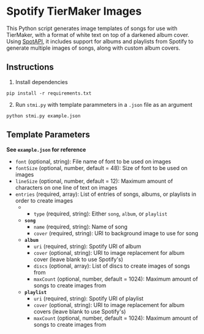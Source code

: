 Spotify TierMaker Images
====
This Python script generates image templates of songs for use with TierMaker, with a format of white text on top of a darkened album cover. Using [SpotAPI](https://github.com/Aran404/SpotAPI), it includes support for albums and playlists from Spotify to generate multiple images of songs, along with custom album covers.

Instructions
--------
1. Install dependencies
```
pip install -r requirements.txt
```
2. Run ``stmi.py`` with template parammeters in a ``.json`` file as an argument
```
python stmi.py example.json
```
Template Parameters
--------
**See ``example.json`` for reference**
- ``font`` (optional, string): File name of font to be used on images
- ``fontSize`` (optional, number, default = 48): Size of font to be used on images
- ``lineSize`` (optional, number, default = 12): Maximum amount of characters on one line of text on images
- ``entries`` (required, array): List of entries of songs, albums, or playlists in order to create images
  - - ``type`` (required, string): Either ``song``, ``album``, or ``playlist``
  - **``song``**
    - ``name`` (required, string): Name of song
    - ``cover`` (required, string): URI to background image to use for song
  - **``album``**
    - ``uri`` (required, string): Spotify URI of album
    - ``cover`` (optional, string): URI to image replacement for album cover (leave blank to use Spotify's)
    - ``discs`` (optional, array): List of discs to create images of songs from
    - ``maxCount`` (optional, number, default = 1024): Maximum amount of songs to create images from
  - **``playlist``**
    - ``uri`` (required, string): Spotify URI of playlist
    - ``cover`` (optional, string): URI to image replacement for album covers (leave blank to use Spotify's)
    - ``maxCount`` (optional, number, default = 1024): Maximum amount of songs to create images from
